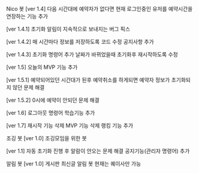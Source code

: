Nico 봇
[ver 1.4]
다음 시간대에 예약자가 없다면 현재 로그인중인 유저를 예약시간을 연장하는 기능 추가

[ver 1.4.1]
초기화 알림이 지속적으로 보내지는 버그 픽스

[ver 1.4.2]
매 시간마다 정보를 저장하도록 코드 수정
공지사항 추가

[ver 1.4.3]
초기화 명령어 추가
날짜가 바뀌었을때 초기화후 재시작하도록 수정

[ver 1.5]
오늘의 MVP 기능 추가

[ver 1.5.1]
예약되어있던 시간대가 된후 예약취소를 하게되면 예약자 정보가 초기화되지 않던 문제 해결

[ver 1.5.2]
0시에 예약이 안되던 문제 해결

[ver 1.6]
로그아웃 명령어 학습기능 추가

[ver 1.7]
재시작 기능 삭제
MVP 기능 삭제
랭킹 기능 추가

조깅 봇
[ver 1.0]
조깅모임을 위한 봇

[ver 1.1]
자동 초기화 진행 후 알람이 안오는 문제 해결
공지기능(관리자 명령어) 추가

알림 봇
[ver 1.0]
게시판 최신글 알림 봇
현재는 퀘이사만 가능